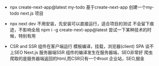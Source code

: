 - npx create-next-app@latest my-todo
    基于create-next-app 创建一个my-todo next.js 项目
- npx next dev
    不用安装，先安装可以直接运行，适合项目的测试
    不会留下痕迹，不影响全局
    npm i -g create-next-app@latest
    尝试一下某种技术的时候，特别有用

- CSR and SSR 
    组件在客户端运行 模板编译，挂载，浏览器(client) SPA 谈不上SEO
    Next.js 服务器端SSR 组件的编译发生在服务器端，SEO非常好
    爬虫爬取的是服务器端返回的html,而CSR只有一个#root
    企业站，SEO,掘金